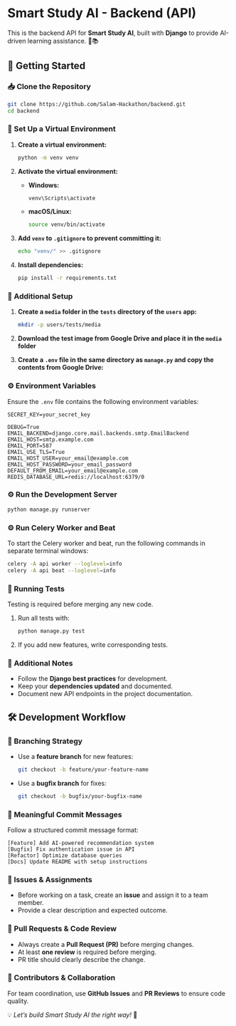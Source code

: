 # **Smart Study AI - Backend (API)**  

This is the backend API for **Smart Study AI**, built with **Django** to provide AI-driven learning assistance. 🚀📚  

## **🚀 Getting Started**  

### **📥 Clone the Repository**  
```bash
git clone https://github.com/Salam-Hackathon/backend.git
cd backend
```

### **🐍 Set Up a Virtual Environment**  
1. **Create a virtual environment:**  
   ```bash
   python -m venv venv
   ```
2. **Activate the virtual environment:**  
   - **Windows:**  
     ```bash
     venv\Scripts\activate
     ```
   - **macOS/Linux:**  
     ```bash
     source venv/bin/activate
     ```
3. **Add `venv` to `.gitignore` to prevent committing it:**  
   ```bash
   echo "venv/" >> .gitignore
   ```

4. **Install dependencies:**  
   ```bash
   pip install -r requirements.txt
   ```

### **📂 Additional Setup**  
1. **Create a `media` folder in the `tests` directory of the `users` app:**
   ```bash
   mkdir -p users/tests/media
   ```
2. **Download the test image from Google Drive and place it in the `media` folder**


3. **Create a `.env` file in the same directory as `manage.py` and copy the contents from Google Drive:**
   

### **⚙️ Environment Variables**  
Ensure the `.env` file contains the following environment variables:
```env
SECRET_KEY=your_secret_key

DEBUG=True
EMAIL_BACKEND=django.core.mail.backends.smtp.EmailBackend
EMAIL_HOST=smtp.example.com
EMAIL_PORT=587
EMAIL_USE_TLS=True
EMAIL_HOST_USER=your_email@example.com
EMAIL_HOST_PASSWORD=your_email_password
DEFAULT_FROM_EMAIL=your_email@example.com
REDIS_DATABASE_URL=redis://localhost:6379/0
```

### **⚙️ Run the Development Server**  
```bash
python manage.py runserver
```

### **⚙️ Run Celery Worker and Beat**  
To start the Celery worker and beat, run the following commands in separate terminal windows:
```bash
celery -A api worker --loglevel=info
celery -A api beat --loglevel=info
```

### **🧪 Running Tests**  
Testing is required before merging any new code.  
1. Run all tests with:  
   ```bash
   python manage.py test
   ```
2. If you add new features, write corresponding tests.

### **📌 Additional Notes**  
- Follow the **Django best practices** for development.  
- Keep your **dependencies updated** and documented.  
- Document new API endpoints in the project documentation.  

## **🛠️ Development Workflow**

### **🌿 Branching Strategy**  
- Use a **feature branch** for new features:  
  ```bash
  git checkout -b feature/your-feature-name
  ```
- Use a **bugfix branch** for fixes:  
  ```bash
  git checkout -b bugfix/your-bugfix-name
  ```

### **📌 Meaningful Commit Messages**  
Follow a structured commit message format:  
```
[Feature] Add AI-powered recommendation system
[Bugfix] Fix authentication issue in API
[Refactor] Optimize database queries
[Docs] Update README with setup instructions
```

### **📝 Issues & Assignments**  
- Before working on a task, create an **issue** and assign it to a team member.  
- Provide a clear description and expected outcome.  

### **🔀 Pull Requests & Code Review**  
- Always create a **Pull Request (PR)** before merging changes.  
- At least **one review** is required before merging.  
- PR title should clearly describe the change.  

### **🔗 Contributors & Collaboration**  
For team coordination, use **GitHub Issues** and **PR Reviews** to ensure code quality.  

💡 *Let’s build Smart Study AI the right way!* 🚀
